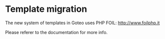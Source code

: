 Template migration
=======================

The new system of templates in Goteo uses PHP FOIL:
http://www.foilphp.it

Please referer to the documentation for more info.
